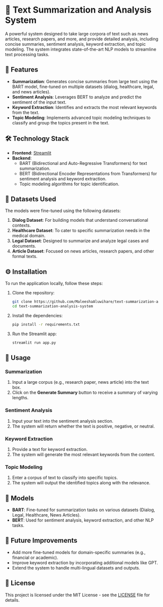 
# 📝 Text Summarization and Analysis System

A powerful system designed to take large corpora of text such as news articles, research papers, and more, and provide detailed analysis, including concise summaries, sentiment analysis, keyword extraction, and topic modeling. The system integrates state-of-the-art NLP models to streamline text processing tasks.

## 🌟 Features

- **Summarization**: Generates concise summaries from large text using the BART model, fine-tuned on multiple datasets (dialog, healthcare, legal, and news articles).
- **Sentiment Analysis**: Leverages BERT to analyze and predict the sentiment of the input text.
- **Keyword Extraction**: Identifies and extracts the most relevant keywords from the text.
- **Topic Modeling**: Implements advanced topic modeling techniques to classify and group the topics present in the text.

## 🛠️ Technology Stack

- **Frontend**: [Streamlit](https://streamlit.io/)
- **Backend**: 
  - BART (Bidirectional and Auto-Regressive Transformers) for text summarization.
  - BERT (Bidirectional Encoder Representations from Transformers) for sentiment analysis and keyword extraction.
  - Topic modeling algorithms for topic identification.

## 📂 Datasets Used

The models were fine-tuned using the following datasets:

1. **Dialog Dataset**: For building models that understand conversational contexts.
2. **Healthcare Dataset**: To cater to specific summarization needs in the medical domain.
3. **Legal Dataset**: Designed to summarize and analyze legal cases and documents.
4. **Article Dataset**: Focused on news articles, research papers, and other formal texts.

## ⚙️ Installation

To run the application locally, follow these steps:

1. Clone the repository:

   ```bash
   git clone https://github.com/MaleeshaAluwihare/text-summarization-analysis-system.git
   cd text-summarization-analysis-system
   ```

2. Install the dependencies:

   ```bash
   pip install -r requirements.txt
   ```

3. Run the Streamlit app:

   ```bash
   streamlit run app.py
   ```

## 🚀 Usage

### Summarization
1. Input a large corpus (e.g., research paper, news article) into the text box.
2. Click on the **Generate Summary** button to receive a summary of varying lengths.

### Sentiment Analysis
1. Input your text into the sentiment analysis section.
2. The system will return whether the text is positive, negative, or neutral.

### Keyword Extraction
1. Provide a text for keyword extraction.
2. The system will generate the most relevant keywords from the content.

### Topic Modeling
1. Enter a corpus of text to classify into specific topics.
2. The system will output the identified topics along with the relevance.

## 🤖 Models

- **BART**: Fine-tuned for summarization tasks on various datasets (Dialog, Legal, Healthcare, News Articles).
- **BERT**: Used for sentiment analysis, keyword extraction, and other NLP tasks.

## 📝 Future Improvements

- Add more fine-tuned models for domain-specific summaries (e.g., financial or academic).
- Improve keyword extraction by incorporating additional models like GPT.
- Extend the system to handle multi-lingual datasets and outputs.

## 📄 License

This project is licensed under the MIT License - see the [LICENSE](LICENSE) file for details.
